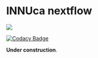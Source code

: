 # INNUca nextflow


<img src="https://img.shields.io/badge/nextfflow-0.25.7-brightgreen.svg"/>

[![Codacy Badge](https://api.codacy.com/project/badge/Grade/dde333d535a446aaa4690fbea87a4b36)](https://www.codacy.com/app/o.diogosilva/innuca-nf?utm_source=github.com&amp;utm_medium=referral&amp;utm_content=ODiogoSilva/innuca-nf&amp;utm_campaign=Badge_Grade)

**Under construction**.
